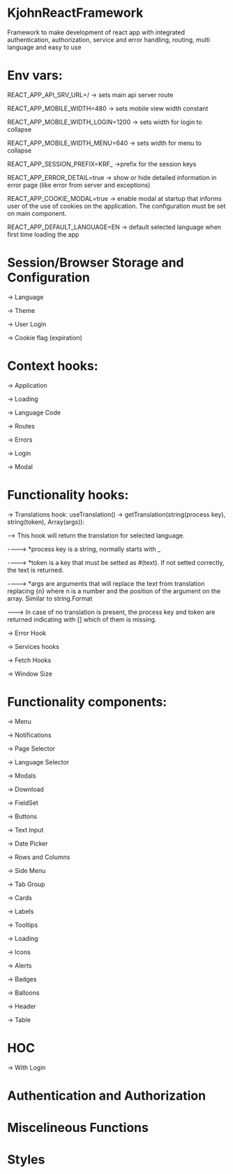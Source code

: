 # KjohnReactFramework
Framework to make development of react app with integrated authentication, authorization, service and error handling, routing, multi language and easy to use

# Env vars:

REACT_APP_API_SRV_URL=/ -> sets main api server route

REACT_APP_MOBILE_WIDTH=480 -> sets mobile view width constant

REACT_APP_MOBILE_WIDTH_LOGIN=1200 -> sets width for login to collapse

REACT_APP_MOBILE_WIDTH_MENU=640 -> sets width for menu to collapse

REACT_APP_SESSION_PREFIX=KRF_ ->prefix for the session keys

REACT_APP_ERROR_DETAIL=true -> show or hide detailed information in error page (like error from server and exceptions)

REACT_APP_COOKIE_MODAL=true -> enable modal at startup that informs user of the use of cookies on the application. The configuration must be set on main component.

REACT_APP_DEFAULT_LANGUAGE=EN -> default selected language when first time loading the app


# Session/Browser Storage and Configuration

-> Language

-> Theme

-> User Login

-> Cookie flag (expiration)


# Context hooks:

-> Application

-> Loading

-> Language Code

-> Routes

-> Errors

-> Login

-> Modal


# Functionality hooks:

-> Translations hook: useTranslation() -> getTranslation(string(process key), string(token), Array<string>(args)):

--> This hook will return the translation for selected language. 

----> *process key is a string, normally starts with _

----> *token is a key that must be setted as #(text). If not setted correctly, the text is returned.

----> *args are arguments that will replace the text from translation replacing {n} where n is a number and the position of the argument on the array. Similar to string.Format

---> In case of no translation is present, the process key and token are returned indicating with [] which of them is missing.

-> Error Hook

-> Services hooks

-> Fetch Hooks

-> Window Size


# Functionality components:

-> Menu

-> Notifications

-> Page Selector

-> Language Selector

-> Modals

-> Download

-> FieldSet

-> Buttons

-> Text Input

-> Date Picker

-> Rows and Columns

-> Side Menu 

-> Tab Group

-> Cards

-> Labels

-> Tooltips

-> Loading

-> Icons

-> Alerts

-> Badges

-> Balloons

-> Header

-> Table


# HOC

-> With Login


# Authentication and Authorization


# Miscelineous Functions


# Styles